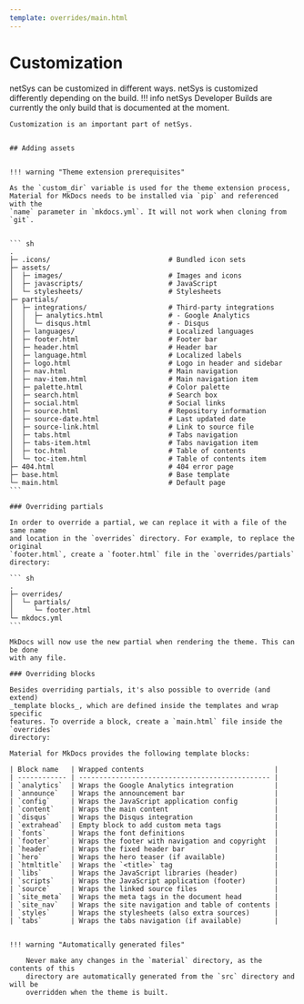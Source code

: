 ```yaml
---
template: overrides/main.html
---
```


# Customization

netSys can be customized in different ways. netSys is customized differently depending on the build.
!!! info
    netSys Developer Builds are currently the only build that is documented at the moment.

 

    Customization is an important part of netSys.


    ## Adding assets


    !!! warning "Theme extension prerequisites"

    As the `custom_dir` variable is used for the theme extension process,
    Material for MkDocs needs to be installed via `pip` and referenced with the
    `name` parameter in `mkdocs.yml`. It will not work when cloning from `git`.


    ``` sh
    .
    ├─ .icons/                             # Bundled icon sets
    ├─ assets/
    │  ├─ images/                          # Images and icons
    │  ├─ javascripts/                     # JavaScript
    │  └─ stylesheets/                     # Stylesheets
    ├─ partials/
    │  ├─ integrations/                    # Third-party integrations
    │  │  ├─ analytics.html                # - Google Analytics
    │  │  └─ disqus.html                   # - Disqus
    │  ├─ languages/                       # Localized languages
    │  ├─ footer.html                      # Footer bar
    │  ├─ header.html                      # Header bar
    │  ├─ language.html                    # Localized labels
    │  ├─ logo.html                        # Logo in header and sidebar
    │  ├─ nav.html                         # Main navigation
    │  ├─ nav-item.html                    # Main navigation item
    │  ├─ palette.html                     # Color palette
    │  ├─ search.html                      # Search box
    │  ├─ social.html                      # Social links
    │  ├─ source.html                      # Repository information
    │  ├─ source-date.html                 # Last updated date
    │  ├─ source-link.html                 # Link to source file
    │  ├─ tabs.html                        # Tabs navigation
    │  ├─ tabs-item.html                   # Tabs navigation item
    │  ├─ toc.html                         # Table of contents
    │  └─ toc-item.html                    # Table of contents item
    ├─ 404.html                            # 404 error page
    ├─ base.html                           # Base template
    └─ main.html                           # Default page
    ```

    ### Overriding partials

    In order to override a partial, we can replace it with a file of the same name
    and location in the `overrides` directory. For example, to replace the original
    `footer.html`, create a `footer.html` file in the `overrides/partials`
    directory:

    ``` sh
    .
    ├─ overrides/
    │  └─ partials/
    │     └─ footer.html
    └─ mkdocs.yml
    ```

    MkDocs will now use the new partial when rendering the theme. This can be done
    with any file.

    ### Overriding blocks

    Besides overriding partials, it's also possible to override (and extend)
    _template blocks_, which are defined inside the templates and wrap specific
    features. To override a block, create a `main.html` file inside the `overrides`
    directory:

    Material for MkDocs provides the following template blocks:

    | Block name   | Wrapped contents                                |
    | ------------ | ----------------------------------------------- |
    | `analytics`  | Wraps the Google Analytics integration          |
    | `announce`   | Wraps the announcement bar                      |
    | `config`     | Wraps the JavaScript application config         |
    | `content`    | Wraps the main content                          |
    | `disqus`     | Wraps the Disqus integration                    |
    | `extrahead`  | Empty block to add custom meta tags             |
    | `fonts`      | Wraps the font definitions                      |
    | `footer`     | Wraps the footer with navigation and copyright  |
    | `header`     | Wraps the fixed header bar                      |
    | `hero`       | Wraps the hero teaser (if available)            |
    | `htmltitle`  | Wraps the `<title>` tag                         |
    | `libs`       | Wraps the JavaScript libraries (header)         |
    | `scripts`    | Wraps the JavaScript application (footer)       |
    | `source`     | Wraps the linked source files                   |
    | `site_meta`  | Wraps the meta tags in the document head        |
    | `site_nav`   | Wraps the site navigation and table of contents |
    | `styles`     | Wraps the stylesheets (also extra sources)      |
    | `tabs`       | Wraps the tabs navigation (if available)        |


    !!! warning "Automatically generated files"

        Never make any changes in the `material` directory, as the contents of this
        directory are automatically generated from the `src` directory and will be
        overridden when the theme is built.

